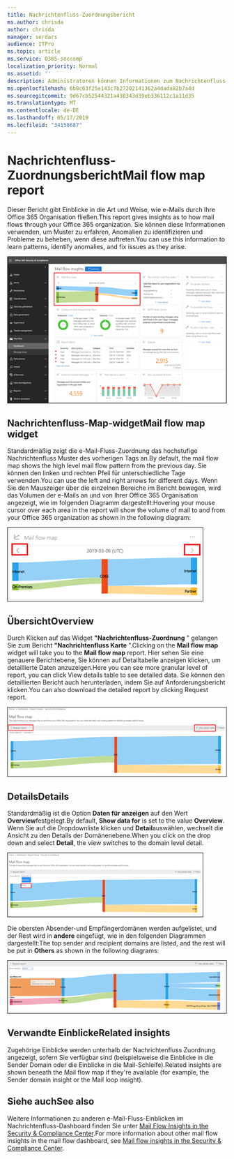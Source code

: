 ```yaml
---
title: Nachrichtenfluss-Zuordnungsbericht
ms.author: chrisda
author: chrisda
manager: serdars
audience: ITPro
ms.topic: article
ms.service: O365-seccomp
localization_priority: Normal
ms.assetid: ''
description: Administratoren können Informationen zum Nachrichtenfluss-Zuordnungsbericht im Nachrichtenfluss-Dashboard im Security & Compliance Center erhalten.
ms.openlocfilehash: 6b8c63f25e143c7b27202141362a4dada82b7a4d
ms.sourcegitcommit: 9d67cb52544321a430343d39eb336112c1a11d35
ms.translationtype: MT
ms.contentlocale: de-DE
ms.lasthandoff: 05/17/2019
ms.locfileid: "34158687"
---
```

# <a name="mail-flow-map-report"></a><span data-ttu-id="82ed4-103">Nachrichtenfluss-Zuordnungsbericht</span><span class="sxs-lookup"><span data-stu-id="82ed4-103">Mail flow map report</span></span>

<span data-ttu-id="82ed4-104">Dieser Bericht gibt Einblicke in die Art und Weise, wie e-Mails durch Ihre Office 365 Organisation fließen.</span><span class="sxs-lookup"><span data-stu-id="82ed4-104">This report gives insights as to how mail flows through your Office 365 organization.</span></span> <span data-ttu-id="82ed4-105">Sie können diese Informationen verwenden, um Muster zu erfahren, Anomalien zu identifizieren und Probleme zu beheben, wenn diese auftreten.</span><span class="sxs-lookup"><span data-stu-id="82ed4-105">You can use this information to learn patterns, identify anomalies, and fix issues as they arise.</span></span>

![Der Nachrichtenfluss-Zuordnungsbericht im Nachrichtenfluss-Dashboard im Security & Compliance Center](media/mail-flow-map-selected.png)

## <a name="mail-flow-map-widget"></a><span data-ttu-id="82ed4-107">Nachrichtenfluss-Map-widget</span><span class="sxs-lookup"><span data-stu-id="82ed4-107">Mail flow map widget</span></span>

<span data-ttu-id="82ed4-108">Standardmäßig zeigt die e-Mail-Fluss-Zuordnung das hochstufige Nachrichtenfluss Muster des vorherigen Tags an.</span><span class="sxs-lookup"><span data-stu-id="82ed4-108">By default, the mail flow map shows the high level mail flow pattern from the previous day.</span></span> <span data-ttu-id="82ed4-109">Sie können den linken und rechten Pfeil für unterschiedliche Tage verwenden.</span><span class="sxs-lookup"><span data-stu-id="82ed4-109">You can use the left and right arrows for different days.</span></span> <span data-ttu-id="82ed4-110">Wenn Sie den Mauszeiger über die einzelnen Bereiche im Bericht bewegen, wird das Volumen der e-Mails an und von Ihrer Office 365 Organisation angezeigt, wie im folgenden Diagramm dargestellt:</span><span class="sxs-lookup"><span data-stu-id="82ed4-110">Hovering your mouse cursor over each area in the report will show the volume of mail to and from your Office 365 organization as shown in the following diagram:</span></span>

![Pfeile Links und rechts im Nachrichtenfluss-Map-widget](media/mail-flow-map-widget.png)

## <a name="overview"></a><span data-ttu-id="82ed4-112">Übersicht</span><span class="sxs-lookup"><span data-stu-id="82ed4-112">Overview</span></span>

<span data-ttu-id="82ed4-113">Durch Klicken auf das Widget **"Nachrichtenfluss-Zuordnung** " gelangen Sie zum Bericht **"Nachrichtenfluss Karte** ".</span><span class="sxs-lookup"><span data-stu-id="82ed4-113">Clicking on the **Mail flow map** widget will take you to the **Mail flow map** report.</span></span> <span data-ttu-id="82ed4-114">Hier sehen Sie eine genauere Berichtebene, Sie können auf Detailtabelle anzeigen klicken, um detaillierte Daten anzuzeigen.</span><span class="sxs-lookup"><span data-stu-id="82ed4-114">Here you can see more granular level of report, you can click View details table to see detailed data.</span></span> <span data-ttu-id="82ed4-115">Sie können den detaillierten Bericht auch herunterladen, indem Sie auf Anforderungsbericht klicken.</span><span class="sxs-lookup"><span data-stu-id="82ed4-115">You can also download the detailed report by clicking Request report.</span></span>

![Übersichtsansicht im Bericht "Nachrichtenfluss Übersicht"](media/mail-flow-map-overview.png)

## <a name="details"></a><span data-ttu-id="82ed4-117">Details</span><span class="sxs-lookup"><span data-stu-id="82ed4-117">Details</span></span>

<span data-ttu-id="82ed4-118">Standardmäßig ist die Option **Daten für anzeigen** auf den Wert **Overview**festgelegt.</span><span class="sxs-lookup"><span data-stu-id="82ed4-118">By default, **Show data for** is set to the value **Overview**.</span></span> <span data-ttu-id="82ed4-119">Wenn Sie auf die Dropdownliste klicken und **Detail**auswählen, wechselt die Ansicht zu den Details der Domänenebene.</span><span class="sxs-lookup"><span data-stu-id="82ed4-119">When you click on the drop down and select **Detail**, the view switches to the domain level detail.</span></span>

![Wählen Sie Detail in Show Data for in Overview View im Nachrichtenfluss-Zuordnungsbericht aus.](media/mail-flow-map-select-detail.png)

<span data-ttu-id="82ed4-121">Die obersten Absender-und Empfängerdomänen werden aufgelistet, und der Rest wird in **andere** eingefügt, wie in den folgenden Diagrammen dargestellt:</span><span class="sxs-lookup"><span data-stu-id="82ed4-121">The top sender and recipient domains are listed, and the rest will be put in **Others** as shown in the following diagrams:</span></span>

![Detailansicht im Nachrichtenfluss-Zuordnungsbericht](media/mail-flow-map-detail.png)

## <a name="related-insights"></a><span data-ttu-id="82ed4-123">Verwandte Einblicke</span><span class="sxs-lookup"><span data-stu-id="82ed4-123">Related insights</span></span>

<span data-ttu-id="82ed4-124">Zugehörige Einblicke werden unterhalb der Nachrichtenfluss Zuordnung angezeigt, sofern Sie verfügbar sind (beispielsweise die Einblicke in die Sender Domain oder die Einblicke in die Mail-Schleife).</span><span class="sxs-lookup"><span data-stu-id="82ed4-124">Related insights are shown beneath the Mail flow map if they're available (for example, the Sender domain insight or the Mail loop insight).</span></span>

## <a name="see-also"></a><span data-ttu-id="82ed4-125">Siehe auch</span><span class="sxs-lookup"><span data-stu-id="82ed4-125">See also</span></span>

<span data-ttu-id="82ed4-126">Weitere Informationen zu anderen e-Mail-Fluss-Einblicken im Nachrichtenfluss-Dashboard finden Sie unter [Mail Flow Insights in the Security & Compliance Center](mail-flow-insights-v2.md).</span><span class="sxs-lookup"><span data-stu-id="82ed4-126">For more information about other mail flow insights in the mail flow dashboard, see [Mail flow insights in the Security & Compliance Center](mail-flow-insights-v2.md).</span></span>